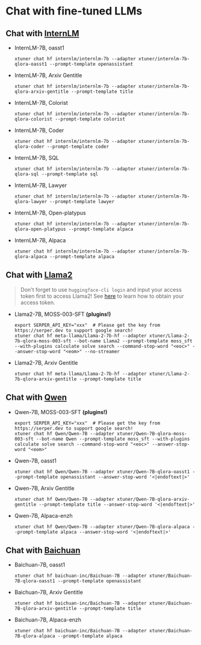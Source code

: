 # Chat with fine-tuned LLMs

## Chat with [InternLM](https://github.com/InternLM/InternLM)

- InternLM-7B, oasst1

  ```shell
  xtuner chat hf internlm/internlm-7b --adapter xtuner/internlm-7b-qlora-oasst1 --prompt-template openassistant
  ```

- InternLM-7B, Arxiv Gentitle

  ```shell
  xtuner chat hf internlm/internlm-7b --adapter xtuner/internlm-7b-qlora-arxiv-gentitle --prompt-template title
  ```

- InternLM-7B, Colorist

  ```shell
  xtuner chat hf internlm/internlm-7b --adapter xtuner/internlm-7b-qlora-colorist --prompt-template colorist
  ```

- InternLM-7B, Coder

  ```shell
  xtuner chat hf internlm/internlm-7b --adapter xtuner/internlm-7b-qlora-coder --prompt-template coder
  ```

- InternLM-7B, SQL

  ```shell
  xtuner chat hf internlm/internlm-7b --adapter xtuner/internlm-7b-qlora-sql --prompt-template sql
  ```

- InternLM-7B, Lawyer

  ```shell
  xtuner chat hf internlm/internlm-7b --adapter xtuner/internlm-7b-qlora-lawyer --prompt-template lawyer
  ```

- InternLM-7B, Open-platypus

  ```shell
  xtuner chat hf internlm/internlm-7b --adapter xtuner/internlm-7b-qlora-open-platypus --prompt-template alpaca
  ```

- InternLM-7B, Alpaca

  ```shell
  xtuner chat hf internlm/internlm-7b --adapter xtuner/internlm-7b-qlora-alpaca --prompt-template alpaca
  ```


## Chat with [Llama2](https://github.com/facebookresearch/llama)

> Don't forget to use `huggingface-cli login` and input your access token first to access Llama2! See [here](https://huggingface.co/docs/hub/security-tokens#user-access-tokens) to learn how to obtain your access token.

- Llama2-7B, MOSS-003-SFT **(plugins!)**

  ```shell
  export SERPER_API_KEY="xxx"  # Please get the key from https://serper.dev to support google search!
  xtuner chat hf meta-llama/Llama-2-7b-hf --adapter xtuner/Llama-2-7b-qlora-moss-003-sft --bot-name Llama2 --prompt-template moss_sft --with-plugins calculate solve search --command-stop-word "<eoc>" --answer-stop-word "<eom>" --no-streamer
  ```

- Llama2-7B, Arxiv Gentitle

  ```shell
  xtuner chat hf meta-llama/Llama-2-7b-hf --adapter xtuner/Llama-2-7b-qlora-arxiv-gentitle --prompt-template title
  ```

## Chat with [Qwen](https://github.com/QwenLM)

- Qwen-7B, MOSS-003-SFT **(plugins!)**

  ```shell
  export SERPER_API_KEY="xxx"  # Please get the key from https://serper.dev to support google search!
  xtuner chat hf Qwen/Qwen-7B --adapter xtuner/Qwen-7B-qlora-moss-003-sft --bot-name Qwen --prompt-template moss_sft --with-plugins calculate solve search --command-stop-word "<eoc>" --answer-stop-word "<eom>"
  ```

- Qwen-7B, oasst1

  ```shell
  xtuner chat hf Qwen/Qwen-7B --adapter xtuner/Qwen-7B-qlora-oasst1 --prompt-template openassistant --answer-stop-word '<|endoftext|>'
  ```

- Qwen-7B, Arxiv Gentitle

  ```shell
  xtuner chat hf Qwen/Qwen-7B --adapter xtuner/Qwen-7B-qlora-arxiv-gentitle --prompt-template title --answer-stop-word '<|endoftext|>'
  ```

- Qwen-7B, Alpaca-enzh

  ```shell
  xtuner chat hf Qwen/Qwen-7B --adapter xtuner/Qwen-7B-qlora-alpaca --prompt-template alpaca --answer-stop-word '<|endoftext|>'
  ```

## Chat with [Baichuan](https://github.com/baichuan-inc)

- Baichuan-7B, oasst1

  ```shell
  xtuner chat hf baichuan-inc/Baichuan-7B --adapter xtuner/Baichuan-7B-qlora-oasst1 --prompt-template openassistant
  ```

- Baichuan-7B, Arxiv Gentitle

  ```shell
  xtuner chat hf baichuan-inc/Baichuan-7B --adapter xtuner/Baichuan-7B-qlora-arxiv-gentitle --prompt-template title
  ```

- Baichuan-7B, Alpaca-enzh

  ```shell
  xtuner chat hf baichuan-inc/Baichuan-7B --adapter xtuner/Baichuan-7B-qlora-alpaca --prompt-template alpaca
  ```
